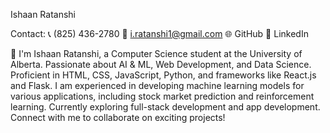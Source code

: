 Ishaan Ratanshi

Contact:
📞 (825) 436-2780
📧 i.ratanshi1@gmail.com
🌐 GitHub
🔗 LinkedIn 

👋 I'm Ishaan Ratanshi, a Computer Science student at the University of Alberta. Passionate about AI & ML, Web Development, and Data Science. Proficient in HTML, CSS, JavaScript, Python, and frameworks like React.js and Flask. I am experienced in developing machine learning models for various applications, including stock market prediction and reinforcement learning. Currently exploring full-stack development and app development. Connect with me to collaborate on exciting projects!
